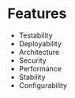 # Features

* Testability
* Deployability
* Architecture
* Security
* Performance
* Stability
* Configurability



